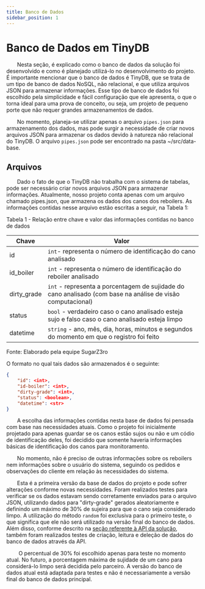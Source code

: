 ```yaml
---
title: Banco de Dados
sidebar_position: 1
---
```


# Banco de Dados em TinyDB

&emsp;&emsp;Nesta seção, é explicado como o banco de dados da solução foi desenvolvido e como é planejado utilizá-lo no desenvolvimento do projeto. É importante mencionar que o banco de dados é TinyDB, que se trata de um tipo de banco de dados NoSQL, não relacional, e que utiliza arquivos JSON para armazenar informações. Esse tipo de banco de dados foi escolhido pela simplicidade e fácil configuração que ele apresenta, o que o torna ideal para uma prova de conceito, ou seja, um projeto de pequeno porte que não requer grandes armazenamentos de dados.

&emsp;&emsp;No momento, planeja-se utilizar apenas o arquivo `pipes.json` para armazenamento dos dados, mas pode surgir a necessidade de criar novos arquivos JSON para armazenar os dados devido à natureza não relacional do TinyDB. O arquivo `pipes.json` pode ser encontrado na pasta ~/src/data-base.

## Arquivos

&emsp;&emsp;Dado o fato de que o TinyDB não trabalha com o sistema de tabelas, pode ser necessário criar novos arquivos JSON para armazenar informações. Atualmente, nosso projeto conta apenas com um arquivo chamado pipes.json, que armazena os dados dos canos dos reboilers. As informações contidas nesse arquivo estão escritas a seguir, na Tabela 1:

<p style={{textAlign: 'center'}}>Tabela 1 - Relação entre chave e valor das informações contidas no banco de dados</p>

| Chave       | Valor                                                                                           |
|-------------|-------------------------------------------------------------------------------------------------|
| id          | `int`- representa o número de identificação do cano analisado                                   |
| id_boiler   | `int` - representa o número de identificação do reboiler analisado                              |
| dirty_grade | `int` - representa a porcentagem de sujidade do cano analisado (com base na análise de visão computacional)                                  |
| status      | `bool` - verdadeiro caso o cano analisado esteja sujo e falso caso o cano analisado esteja limpo |
| datetime    | `string` - ano, mês, dia, horas, minutos e segundos do momento em que o registro foi feito       |

<p style={{textAlign: 'center'}}>Fonte: Elaborado pela equipe SugarZ3ro</p>

O formato no qual tais dados são armazenados é o seguinte:

```json
{
    "id": <int>,
    "id-boiler": <int>,
    "dirty-grade": <int>,
    "status": <boolean>,
    "datetime": <str>
}
```

&emsp;&emsp;A escolha das informações contidas nesta base de dados foi pensada com base nas necessidades atuais. Como o projeto foi inicialmente projetado para apenas guardar se os canos estão sujos ou não e um códio de identificação deles, foi decidido que somente haveria informações básicas de identificação dos canos para monitoramento.

&emsp;&emsp;No momento, não é preciso de outras informações sobre os reboilers nem informações sobre o usuário do sistema, seguindo os pedidos e observações do cliente em relação às necessidades do sistema.

&emsp;&emsp;Esta é a primeira versão da base de dados do projeto e pode sofrer alterações conforme novas necessidades. Foram realizados testes para verificar se os dados estavam sendo corretamente enviados para o arquivo JSON, utilizando dados para "dirty-grade" gerados aleatoriamente e definindo um máximo de 30% de sujeira para que o cano seja considerado limpo. A utilização do método `random` foi exclusiva para o primeiro teste, o que significa que ele não será utilizado na versão final do banco de dados. Além disso, conforme descrito na [seção referente à API da solução](./api.md), também foram realizados testes de criação, leitura e deleção de dados do banco de dados através da API.

&emsp;&emsp; O percentual de 30% foi escolhido apenas para teste no momento atual. No futuro, a porcentagem máxima de sujidade de um cano para considerá-lo limpo será decidida pelo parceiro. A versão do banco de dados atual está adaptada para testes e não é necessariamente a versão final do banco de dados principal.







